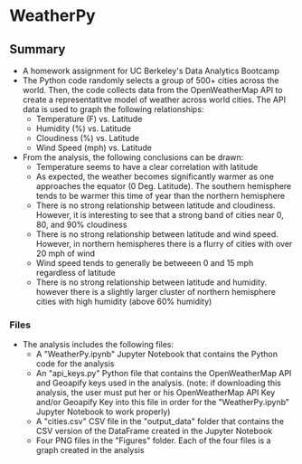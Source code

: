 # WeatherPy
## Summary
* A homework assignment for UC Berkeley's Data Analytics Bootcamp
* The Python code randomly selects a group of 500+ cities across the world. Then, the code collects data from the OpenWeatherMap API to create a representatitve model of weather across world cities. The API data is used to graph the following relationships:
    * Temperature (F) vs. Latitude
    * Humidity (%) vs. Latitude
    * Cloudiness (%) vs. Latitude
    * Wind Speed (mph) vs. Latitude
* From the analysis, the following conclusions can be drawn:
    * Temperature seems to have a clear correlation with latitude
    * As expected, the weather becomes significantly warmer as one approaches the equator (0 Deg. Latitude). The southern hemisphere tends to be warmer this time of year than the northern hemisphere
    * There is no strong relationship between latitude and cloudiness. However, it is interesting to see that a strong band of cities near 0, 80, and 90% cloudiness
    * There is no strong relationship between latitude and wind speed. However, in northern hemispheres there is a flurry of cities with over 20 mph of wind
    * Wind speed tends to generally be betweeen 0 and 15 mph regardless of latitude
    * There is no strong relationship between latitude and humidity. however there is a slightly larger cluster of northern hemisphere cities with high humidity (above 60% humidity)

### Files
* The analysis includes the following files:
    * A "WeatherPy.ipynb" Jupyter Notebook that contains the Python code for the analysis
    * An "api_keys.py" Python file that contains the OpenWeatherMap API and Geoapify keys used in the analysis. (note: if downloading this analysis, the user must put her or his OpenWeatherMap API Key and/or Geoapify Key into this file in order for the "WeatherPy.ipynb" Jupyter Notebook to work properly)
    * A "cities.csv" CSV file in the "output_data" folder that contains the CSV version of the DataFrame created in the Jupyter Notebook
    * Four PNG files in the "Figures" folder. Each of the four files is a graph created in the analysis